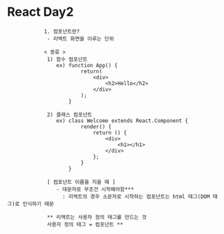 # React Day2
                1. 컴포넌트란?
                 - 리액트 화면을 이루는 단위
                
                < 종류 >
                 1) 함수 컴포넌트
                    ex) function App() {
                            return(
                                <div>
                                    <h2>Hello</h2>
                                </div>
                            );
                        }

                 2) 클래스 컴포넌트
                    ex) class Welcome extends React.Component {
                            render() {
                                return () {
                                    <div>
                                        <h1></h1>
                                    </div>
                                };
                            }
                        }

                 [ 컴포넌트 이름을 지을 때 ]
                    - 대문자로 무조건 시작해야함***
                      : 리액트의 경우 소문자로 시작하는 컴포넌트는 html 태그(DOM 태그)로 인식하기 때문
                
                 ** 리액트는 사용자 정의 태그를 만드는 것
                 사용자 정의 태그 = 컴포넌트 **

